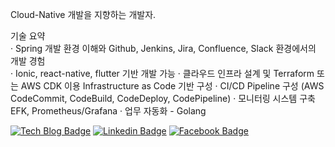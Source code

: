 Cloud-Native 개발을 지향하는 개발자.

<!--
**kidmam/kidmam** is a ✨ _special_ ✨ repository because its `README.md` (this file) appears on your GitHub profile.

Here are some ideas to get you started:

- 🔭 I’m currently working on ...
- 🌱 I’m currently learning ...
- 👯 I’m looking to collaborate on ...
- 🤔 I’m looking for help with ...
- 💬 Ask me about ...
- 📫 How to reach me: ...
- 😄 Pronouns: ...
- ⚡ Fun fact: ...
-->

기술 요약 <br>
· Spring 개발 환경 이해와 Github, Jenkins, Jira, Confluence, Slack 환경에서의 개발 경험 <br>
· Ionic, react-native, flutter 기반 개발 가능
· 클라우드 인프라 설계 및 Terraform 또는 AWS CDK 이용 Infrastructure as Code 기반 구성
· CI/CD Pipeline 구성 (AWS CodeCommit, CodeBuild, CodeDeploy, CodePipeline)
· 모니터링 시스템 구축 EFK, Prometheus/Grafana
· 업무 자동화 - Golang

[![Tech Blog Badge](http://img.shields.io/badge/-Tech%20blog-black?style=flat-square&logo=github&link=https://parksangkil.github.io/ko/)](https://parksangkil.github.io/) [![Linkedin Badge](https://img.shields.io/badge/-LinkedIn-blue?style=flat-square&logo=Linkedin&logoColor=white&link=https://www.linkedin.com/in/%EC%83%81%EA%B8%B8-%EB%B0%95-b6ab145a/)](https://www.linkedin.com/in/%EC%83%81%EA%B8%B8-%EB%B0%95-b6ab145a/) [![Facebook Badge](https://img.shields.io/badge/facebook-1877f2?style=flat-square&logo=facebook&logoColor=white&link=https://www.facebook.com/psk2343)](https://www.facebook.com/psk2343)
